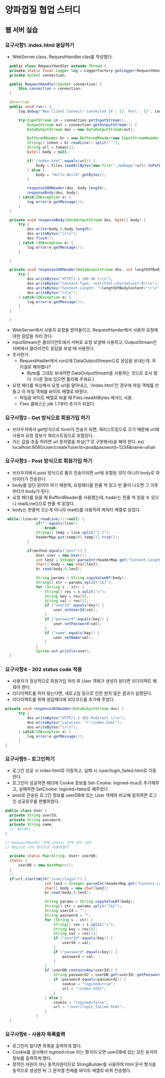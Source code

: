 # 양파껍질 협업 스터디

## 웹 서버 실습
### 요구사항1. index.html 응답하기
  - WebServer.class, RequestHandler.clas를 작성했다.
  ```java
    public class RequestHandler extends Thread {
    private static final Logger log = LoggerFactory.getLogger(RequestHandler.class);
    private Socket connection;

    public RequestHandler(Socket connection) {
        this.connection = connection;
    }

    @Override
    public void run() {
        log.debug("New Client Connect! Connected IP : {}, Port : {}", connection.getInetAddress(), connection.getPort());

        try(InputStream in = connection.getInputStream();
            OutputStream out = connection.getOutputStream()) {
            DataOutputStream dos = new DataOutputStream(out);

            BufferedReader br = new BufferedReader(new InputStreamReader(in));
            String[] token = br.readLine().split(" ");
            String url = token[1];
            byte[] body = null;

            if("/index.html".equals(url)) {
                body = Files.readAllBytes(new File("./webapp"+url).toPath());
            } else {
                body = "Hello World".getBytes();
            }

            response200Header(dos, body.length);
            responseBody(dos, body);
        } catch(IOException e) {
            log.error(e.getMessage());  
        }
    }

    private void responseBody(DataOutputStream dos, byte[] body) {
        try {
            dos.write(body,0,body.length);
            dos.writeBytes("\r\n");
            dos.flush();
        } catch (IOException e) {
            log.error(e.getMessage());
        }

    }

    private void response200Header(DataOutputStream dos, int lengthOfBodyContent) {
        try {
            dos.writeBytes("HTTP/1.1 200 OK \r\n");
            dos.writeBytes("Content-Type: text/html;charset=utf-8\r\n");
            dos.writeBytes("Content-Length: "+lengthOfBodyContent+"\r\n");
            dos.writeBytes("\r\n");
        } catch(IOException e) {
            log.error(e.getMessage());
        }
    }

    }
  ```
  - WebServer에서 사용자 요청을 받아들이고, RequestHander에서 사용자 요청에 대한 응답을 처리 한다.
  - InputStream은 클라이언트에서 서버로 요청 보낼때 사용하고, OutputStream은 서버에서 클라이언트 응답을 보낼 때 사용한다. 
  - 조사한거
    - RequestHadler에서 run()에 DataOutputStream으로 응답을 보내는데, 꼭 이걸로 해야했나?
        -  Byte를 그대로 보내려면 DataOutputStream을 사용하는 것으로 조사 했다. (다른 정보 있으면 풀리퀘 주세요.)
  - 요청 헤더를 파싱해서 요청 url을 알아내고, '/index.html'인 경우에 파일 객체를 만들고 이 파일 객체를 바이트 배열로 바꿨다.
    - 파일을 바이트 배열로 바꿀 때 Files.readAllBytes 메서드 사용.
    - Files 클래스는 jdk 1.7부터 추가가 되었다.

### 요구사항2 - Get 방식으로 회원가입 하기
  - 브라우저에서 get방식으로 form이 전송이 되면, 쿼리스트링으로 오기 때문에 url에 사용자 요청 정보가 쿼리스트링으로 포함된다.
  - 이는 값을 추출 하려면 url 문자열을 파싱('?'로 구분해서)을 해야 한다. ex) localhost:8080/user/create?userId=java&password=1234&name=ahah

### 요구사항3 - Post 방식으로 회원가입 하기
  - 브라우저에서 post 방식으로 폼이 전송이되면 url에 포함된 것이 아니라 body로 파라미터가 전송된다.
  - body를 일단 읽어야 하기 때문에, 요청헤더를 한줄 씩 읽고 빈 줄이 나오면 그 이후부터가 body가 된다. 
  - 요청 헤더를 읽을 때 BufferdReader를 사용했는데, hader는 한줄 씩 읽을 수 있으니 readLine()으로 한줄 씩 읽었다. 
  - body는 한줄씩 오는게 아니라 read()를 사용하여 케릭터 배열로 읽었다. 
  ``` java
   while((line=br.readLine())!=null) {
                if("".equals(line))
                    break;
                String[] temp = line.split("[:]");
                headerMap.put(temp[0],temp[1].trim());
            }

            if(method.equals("post")) {
                User user = new User();
                int len2 = Integer.parseInt(headerMap.get("Content-Length"));
                char[] body = new char[len2];
                br.read(body,0,len2);

                String params = String.copyValueOf(body);
                String[] str = params.split("[&]");
                for (String s : str) {
                    String[] res = s.split("=");
                    String key = res[0];
                    String val = res[1];
                    if ("userId".equals(key)) {
                        user.setUserId(val);
                    }
                    if ("password".equals(key)) {
                        user.setPassword(val);
                    }
                    if ("name".equals(key)) {
                        user.setName(val);
                    }
                }
                System.out.println(user);
    }
  ``` 

### 요구사항4 - 302 status code 적용
  - 사용자가 정상적으로 회원가입 처리 후 User 객체가 생성이 된다면 리다이렉트 해줘야 한다.
  - 리다이렉트를 하지 않는다면, 새로고침 등으로 인한 원치 않은 결과가 실행된다.
  - 리다이렉트를 위해 응답헤더에 302코드를 추가해 주었다.
  ```java
  private void response302Header(DataOutputStream dos) {
        try {
            dos.writeBytes("HTTP/1.1 302 Redirect \r\n");
            dos.writeBytes("Location: "+"/index.html");
            dos.writeBytes("\r\n");
        } catch(IOException e) {
            log.error(e.getMessage());
        }
  }
  ```

### 요구사항5 - 로그인하기
  - 로그인 성공 시 index.html로 이동하고, 실패 시 /user/login_failed.html로 이동한다. 
  - 로그인이 성공하면 헤더에 Cookie 정보를 Set-Cookie: logined-true로 추가해주고, 실패하면 SetCookie: logined=false로 해주었다.
  - post로 전송된 로그인 정보를 userDB에 있는 User 객체와 비교해 일치하면 로그인 성공유무를 판별하였다. 
  ```java
  public class User {
    private String userId;
    private String password;
    private String name;
    // 게터세터...
  }  
  ```
  ```java
  // RequestHander 안에 static 전역 변수 선언
  // Map으로 디비 형식으로 사용하였다.

    private static Map<String, User> userDB;
    static {
        userDB = new HashMap<>();
    }
    // ...
    if(url.startsWith("/user/login")) {
                    int len2 = Integer.parseInt(headerMap.get("Content-Length"));
                    char[] body = new char[len2];
                    br.read(body,0,len2);

                    String params = String.copyValueOf(body);
                    String[] str = params.split("[&]");
                    String userId = "";
                    String password = "";
                    for (String s : str) {
                        String[] res = s.split("=");
                        String key = res[0];
                        String val = res[1];
                        if ("userId".equals(key)) {
                            userId = val;
                        }
                        if ("password".equals(key)) {
                            password = val;
                        }
                    }
                    if (userDB.containsKey(userId)) {
                        String password2 = userDB.get(userId).getPassword();
                        if (password.equals(password2)) {
                            cookie = "logined=true";
                            url = "/index.html";
                        }
                    } else {
                        cookie = "logined=false";
                        url = "/user/login_failed.html";
                    }
                }
    }
  ```

### 요구사항6 - 사용자 목록출력
  - 로그인이 됬다면 목록을 출력하게 했다. 
  - Cookie를 검사해서 logined=true 라는 형식이 오면 userDB에 있는 모든 유저의 정보를 출력하게 했다.
  - 정적인 자원이 아닌 동적자원이므로 StringBuilder를 사용하여 html 문서 형식을 동적으로 생성한 뒤 그 문자열 전체를 바이트 배열로 바꿔 전송했다. 